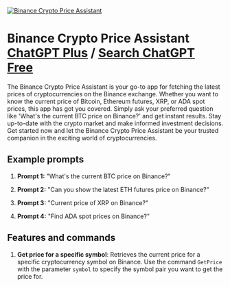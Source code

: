 
[![Binance Crypto Price Assistant](https://files.oaiusercontent.com/file-VvNc9kOlVqGdS7bA73oaqUyp?se=2123-10-19T03%3A15%3A41Z&sp=r&sv=2021-08-06&sr=b&rscc=max-age%3D31536000%2C%20immutable&rscd=attachment%3B%20filename%3D0f1ab994-9fc5-4afc-8eab-22e082a50090.png&sig=jQOEUcK6cKkSBCWri7PzApKpDXvVKksEDH8shxeIqAA%3D)](https://chat.openai.com/g/g-6qKqYE4Dj-binance-crypto-price-assistant)

# Binance Crypto Price Assistant [ChatGPT Plus](https://chat.openai.com/g/g-6qKqYE4Dj-binance-crypto-price-assistant) / [Search ChatGPT Free](https://gptcall.net/index.html#/?search=Binance%20Crypto%20Price%20Assistant)

The Binance Crypto Price Assistant is your go-to app for fetching the latest prices of cryptocurrencies on the Binance exchange. Whether you want to know the current price of Bitcoin, Ethereum futures, XRP, or ADA spot prices, this app has got you covered. Simply ask your preferred question like 'What's the current BTC price on Binance?' and get instant results. Stay up-to-date with the crypto market and make informed investment decisions. Get started now and let the Binance Crypto Price Assistant be your trusted companion in the exciting world of cryptocurrencies.

## Example prompts

1. **Prompt 1:** "What's the current BTC price on Binance?"

2. **Prompt 2:** "Can you show the latest ETH futures price on Binance?"

3. **Prompt 3:** "Current price of XRP on Binance?"

4. **Prompt 4:** "Find ADA spot prices on Binance?"

## Features and commands

1. **Get price for a specific symbol**: Retrieves the current price for a specific cryptocurrency symbol on Binance. Use the command `GetPrice` with the parameter `symbol` to specify the symbol pair you want to get the price for.


